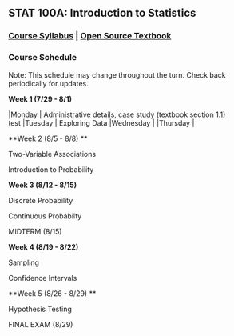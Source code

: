 ## STAT 100A: Introduction to Statistics
### <a href="https://lgpcappiello.github.io/teaching/stat100a/syllabus.pdf" target="blank">Course Syllabus</a> | <a href="https://www.openintro.org/stat/textbook.php?stat_book=os" target="blank">Open Source Textbook</a>

### Course Schedule
Note: This schedule may change throughout the turn. Check back periodically for updates. 

**Week 1 (7/29 - 8/1)**

|Monday     | Administrative details, case study (textbook section 1.1) <br> test
|Tuesday    | Exploring Data
|Wednesday  | 
|Thursday   |

**Week 2 (8/5 - 8/8) **

Two-Variable Associations

Introduction to Probability

**Week 3 (8/12 - 8/15)**

Discrete Probability

Continuous Probabilty

MIDTERM (8/15)

**Week 4 (8/19 - 8/22)**

Sampling

Confidence Intervals

**Week 5 (8/26 - 8/29) **

Hypothesis Testing

FINAL EXAM (8/29)
